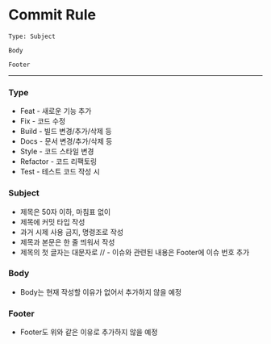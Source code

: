 # Commit Rule

```
Type: Subject

Body

Footer
```

---

### Type

- Feat - 새로운 기능 추가
- Fix - 코드 수정
- Build - 빌드 변경/추가/삭제 등
- Docs - 문서 변경/추가/삭제 등
- Style - 코드 스타일 변경
- Refactor - 코드 리팩토링
- Test - 테스트 코드 작성 시

### Subject

- 제목은 50자 이하, 마침표 없이
- 제목에 커밋 타입 작성
- 과거 시제 사용 금지, 명령조로 작성
- 제목과 본문은 한 줄 띄워서 작성
- 제목의 첫 글자는 대문자로
  // - 이슈와 관련된 내용은 Footer에 이슈 번호 추가

### Body

- Body는 현재 작성할 이유가 없어서 추가하지 않을 예정

### Footer

- Footer도 위와 같은 이유로 추가하지 않을 예정
